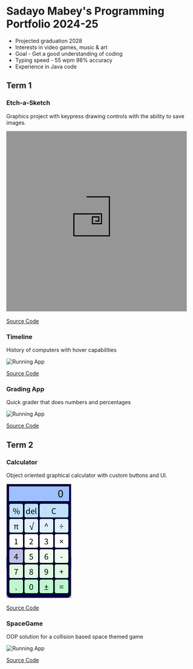 # Sadayo Mabey's Programming Portfolio 2024-25
* Projected graduation 2028
* Interests in video games, music & art
* Goal - Get a good understanding of coding
* Typing speed - 55 wpm 98% accuracy
* Experience in Java code

## Term 1
### Etch-a-Sketch
Graphics project with keypress drawing controls with the ability to save images.

![Running App](https://github.com/Sadayo126/programmingportfolio/blob/main/src/etchASketch/etch-a-sketch1.png)

[Source Code](https://github.com/Sadayo126/programmingportfolio/blob/main/src/etchASketch/etchASketch.pde)

### Timeline
History of computers with hover capabilities

![Running App](https://github.com/user-attachments/assets/7cc44cc1-f7a6-4db3-a01f-168536322149)

[Source Code](https://github.com/Sadayo126/programmingportfolio/blob/main/src/Timeline/Timeline.pde)

### Grading App
Quick grader that does numbers and percentages

![Running App](https://github.com/user-attachments/assets/0c5a65ba-0c91-472f-9f31-8afb918a480e)

[Source Code](https://github.com/Sadayo126/programmingportfolio/blob/main/src/gradingApp/gradingApp.pde)



## Term 2
### Calculator
Object oriented graphical calculator with custom buttons and UI.

![Running App](https://github.com/Sadayo126/programmingportfolio/blob/main/images/calc1.png?raw=true)

[Source Code](https://github.com/Sadayo126/programmingportfolio/blob/main/src/Calculator/Calculator.pde)

### SpaceGame
OOP solution for a collision based space themed game

![Running App](https://github.com/user-attachments/assets/0081f224-46fd-4c7b-8ba1-6be914c41962)

[Source Code](https://github.com/Sadayo126/programmingportfolio/tree/main/src/SpaceGame)


